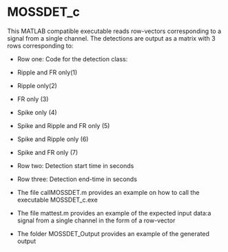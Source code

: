 # MOSSDET_c

This MATLAB compatible executable reads row-vectors corresponding to a signal from a single channel. The detections are output as a matrix with 3 rows corresponding to:

- Row one: Code for the detection class:
- Ripple and FR only(1)
- Ripple only(2)
- FR only (3)
- Spike only (4)
- Spike and Ripple and FR only (5)
- Spike and Ripple only (6)
- Spike and FR only (7)

- Row two:  Detection start time in seconds

- Row three: Detection end-time in seconds


- The file callMOSSDET.m provides an example on how to call the executable MOSSDET_c.exe
- The file mattest.m provides an example of the expected input data:a signal from a single channel in the form of a row-vector
- The folder MOSSDET_Output provides an example of the generated output

